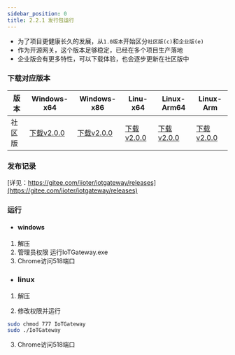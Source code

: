 ```yaml
---
sidebar_position: 0
title: 2.2.1 发行包运行
---
```


- 为了项目更健康长久的发展，从`1.0版本`开始区分`社区版(c)`和`企业版(e)`
- 作为开源网关，这个版本足够稳定，已经在多个项目生产落地
- 企业版会有更多特性，可以下载体验，也会逐步更新在社区版中

### 下载对应版本

| 版本 | Windows-x64 | Windows-x86 | Linu-x64 | Linux-Arm64 | Linux-Arm |
| -- | -- | -- | -- | -- | -- |
| 社区版 | [下载v2.0.0](https://gitee.com/iioter/iotgateway/releases/download/v2.0.0/iotgateway-2.0.0-win-x64.zip) | [下载v2.0.0](https://gitee.com/iioter/iotgateway/releases/download/v2.0.0/iotgateway-2.0.0-win-x86.zip) | [下载v2.0.0](https://gitee.com/iioter/iotgateway/releases/download/v2.0.0/iotgateway-2.0.0-linux-x64.zip) | [下载v2.0.0](https://gitee.com/iioter/iotgateway/releases/download/v2.0.0/iotgateway-2.0.0-linux-arm64.zip) | [下载v2.0.0](https://gitee.com/iioter/iotgateway/releases/download/v2.0.0/iotgateway-2.0.0-linux-arm.zip) |

### 发布记录
[详见：https://gitee.com/iioter/iotgateway/releases](https://gitee.com/iioter/iotgateway/releases)

### 运行

- #### windows

1. 解压
3. 管理员权限 运行IoTGateway.exe
4. Chrome访问518端口
- ### linux

1. 解压

2. 修改权限并运行
```bash
sudo chmod 777 IoTGateway
sudo ./IoTGateway
```

3. Chrome访问518端口
